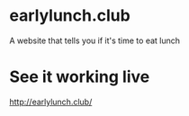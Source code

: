 # earlylunch.club
A website that tells you if it's time to eat lunch

# See it working live
http://earlylunch.club/
